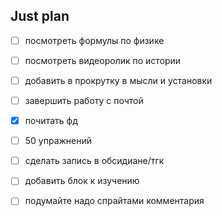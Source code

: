 ## Just plan
- [ ] посмотреть формулы по физике 
- [ ] посмотреть видеоролик по истории 

- [ ] добавить в прокрутку в мысли и установки 
- [ ] завершить работу с почтой
- [x] почитать фд
- [ ] 50 упражнений 
- [ ] сделать запись в обсидиане/тгк
- [ ] добавить блок к изучению
- [ ] подумайте надо спрайтами комментария
